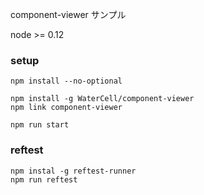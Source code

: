 
component-viewer サンプル

node >= 0.12

### setup

```
npm install --no-optional

npm install -g WaterCell/component-viewer
npm link component-viewer

npm run start
```


### reftest

```
npm instal -g reftest-runner
npm run reftest
```
